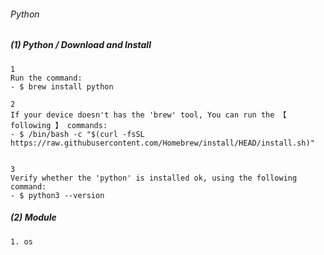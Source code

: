 ###### Python

##### (1) Python / Download and Install

```
1
Run the command:
- $ brew install python

2
If your device doesn't has the 'brew' tool, You can run the 【 following 】 commands:
- $ /bin/bash -c "$(curl -fsSL https://raw.githubusercontent.com/Homebrew/install/HEAD/install.sh)"


3
Verify whether the 'python' is installed ok, using the following command:
- $ python3 --version
```

##### (2) Module

```
1. os
```
